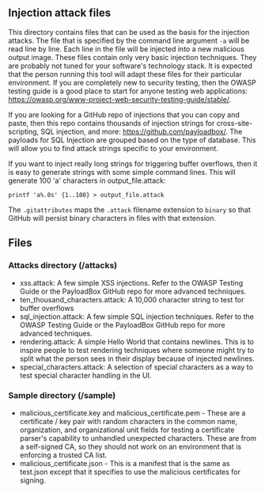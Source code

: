 ## Injection attack files

This directory contains files that can be used as the basis for the injection attacks. The file that is specified by the command line argument `-a` will be read line by line. Each line in the file will be injected into a new malicious output image. These files contain only very basic injection techniques. They are probably not tuned for your software's technology stack. It is expected that the person running this tool will adapt these files for their particular environment. If you are completely new to security testing, then the OWASP testing guide is a good place to start for anyone testing web applications: https://owasp.org/www-project-web-security-testing-guide/stable/.

If you are looking for a GitHub repo of injections that you can copy and paste, then this repo contains thousands of injection strings for cross-site-scripting, SQL injection, and more: https://github.com/payloadbox/. The payloads for SQL Injection are grouped based on the type of database. This will allow you to find attack strings specific to your environment.

If you want to inject really long strings for triggering buffer overflows, then it is easy to generate strings with some simple command lines. This will generate 100 'a' characters in output_file.attack:

```shell
printf 'a%.0s' {1..100} > output_file.attack
```

The `.gitattributes` maps the `.attack` filename extension to `binary` so that GitHub will persist binary characters in files with that extension.

## Files

### Attacks directory (/attacks)

- xss.attack: A few simple XSS injections. Refer to the OWASP Testing Guide or the PayloadBox GitHub repo for more advanced techniques.
- ten_thousand_characters.attack: A 10,000 character string to test for buffer overflows
- sql_injection.attack: A few simple SQL injection techniques. Refer to the OWASP Testing Guide or the PayloadBox GitHub repo for more advanced techniques.
- rendering.attack: A simple Hello World that contains newlines. This is to inspire people to test rendering techniques where someone might try to split what the person sees in their display because of injected newlines.
- special_characters.attack: A selection of special characters as a way to test special character handling in the UI.

### Sample directory (/sample)

- malicious_certificate.key and malicious_certificate.pem - These are a certificate / key pair with random characters in the common name, organization, and organizational unit fields for testing a certificate parser's capability to unhandled unexpected characters. These are from a self-signed CA, so they should not work on an environment that is enforcing a trusted CA list.
- malicious_certificate.json - This is a manifest that is the same as test.json except that it specifies to use the malicious certificates for signing.
